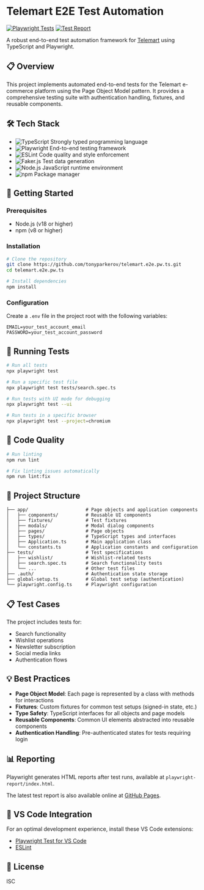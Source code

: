 # Telemart E2E Test Automation

[![Playwright Tests](https://github.com/tonyparkerov/telemart.e2e.pw.ts/actions/workflows/playwright.yml/badge.svg)](https://github.com/tonyparkerov/telemart.e2e.pw.ts/actions/workflows/playwright.yml)
[![Test Report](https://img.shields.io/badge/Test_Report-GitHub_Pages-blue?logo=github)](https://tonyparkerov.github.io/telemart.e2e.pw.ts/)

A robust end-to-end test automation framework for [Telemart](https://telemart.ua/ua) using TypeScript and Playwright.

## 📋 Overview

This project implements automated end-to-end tests for the Telemart e-commerce platform using the Page Object Model pattern. It provides a comprehensive testing suite with authentication handling, fixtures, and reusable components.

## 🛠️ Tech Stack

- ![TypeScript](https://img.shields.io/badge/-TypeScript-3178C6?style=flat-square&logo=typescript&logoColor=white) Strongly typed programming language
- ![Playwright](https://img.shields.io/badge/-Playwright-2EAD33?style=flat-square&logo=playwright&logoColor=white) End-to-end testing framework
- ![ESLint](https://img.shields.io/badge/-ESLint-4B32C3?style=flat-square&logo=eslint&logoColor=white) Code quality and style enforcement
- ![Faker.js](https://img.shields.io/badge/-Faker.js-5FA9EE?style=flat-square&logo=faker&logoColor=white) Test data generation
- ![Node.js](https://img.shields.io/badge/-Node.js-339933?style=flat-square&logo=node.js&logoColor=white) JavaScript runtime environment
- ![npm](https://img.shields.io/badge/-npm-CB3837?style=flat-square&logo=npm&logoColor=white) Package manager

## 🚀 Getting Started

### Prerequisites

- Node.js (v18 or higher)
- npm (v8 or higher)

### Installation

```bash
# Clone the repository
git clone https://github.com/tonyparkerov/telemart.e2e.pw.ts.git
cd telemart.e2e.pw.ts

# Install dependencies
npm install
```

### Configuration

Create a `.env` file in the project root with the following variables:

```
EMAIL=your_test_account_email
PASSWORD=your_test_account_password
```

## 🧪 Running Tests

```bash
# Run all tests
npx playwright test

# Run a specific test file
npx playwright test tests/search.spec.ts

# Run tests with UI mode for debugging
npx playwright test --ui

# Run tests in a specific browser
npx playwright test --project=chromium
```

## 🧹 Code Quality

```bash
# Run linting
npm run lint

# Fix linting issues automatically
npm run lint:fix
```

## 📁 Project Structure

```
├── app/                     # Page objects and application components
│   ├── components/          # Reusable UI components
│   ├── fixtures/            # Test fixtures
│   ├── modals/              # Modal dialog components
│   ├── pages/               # Page objects
│   ├── types/               # TypeScript types and interfaces
│   ├── Application.ts       # Main application class
│   └── constants.ts         # Application constants and configuration
├── tests/                   # Test specifications
│   ├── wishlist/            # Wishlist-related tests
│   ├── search.spec.ts       # Search functionality tests
│   └── ...                  # Other test files
├── .auth/                   # Authentication state storage
├── global-setup.ts          # Global test setup (authentication)
└── playwright.config.ts     # Playwright configuration
```

## 📋 Test Cases

The project includes tests for:
- Search functionality
- Wishlist operations
- Newsletter subscription
- Social media links
- Authentication flows

## 💡 Best Practices

- **Page Object Model**: Each page is represented by a class with methods for interactions
- **Fixtures**: Custom fixtures for common test setups (signed-in state, etc.)
- **Type Safety**: TypeScript interfaces for all objects and page models
- **Reusable Components**: Common UI elements abstracted into reusable components
- **Authentication Handling**: Pre-authenticated states for tests requiring login

## 📊 Reporting

Playwright generates HTML reports after test runs, available at `playwright-report/index.html`.

The latest test report is also available online at [GitHub Pages](https://tonyparkerov.github.io/telemart.e2e.pw.ts/).

## 🧩 VS Code Integration

For an optimal development experience, install these VS Code extensions:
- [Playwright Test for VS Code](https://marketplace.visualstudio.com/items?itemName=ms-playwright.playwright)
- [ESLint](https://marketplace.visualstudio.com/items?itemName=dbaeumer.vscode-eslint)

## 📜 License

ISC